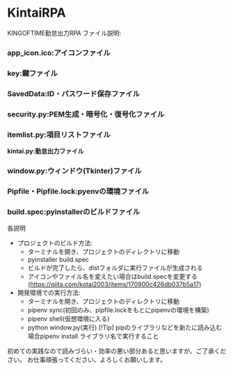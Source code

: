 ﻿# KintaiRPA
KINGOFTIME勤怠出力RPA
ファイル説明:
### app_icon.ico:アイコンファイル
### key:鍵ファイル
### SavedData:ID・パスワード保存ファイル
### security.py:PEM生成・暗号化・復号化ファイル
### itemlist.py:項目リストファイル
**kintai.py:勤怠出力ファイル**
### window.py:ウィンドウ(Tkinter)ファイル
### Pipfile・Pipfile.lock:pyenvの環境ファイル
### build.spec:pyinstallerのビルドファイル

各説明
- プロジェクトのビルド方法:
    - ターミナルを開き、プロジェクトのディレクトリに移動
    - pyinstaller build.spec
    - ビルドが完了したら、distフォルダに実行ファイルが生成される
    - アイコンやファイル名を変えたい場合はbuild.specを変更する(https://qiita.com/kotai2003/items/170900c426db037b5a17)
- 開発環境での実行方法:
    - ターミナルを開き、プロジェクトのディレクトリに移動
    - pipenv sync(初回のみ、pipfile.lockをもとにpipenvの環境を構築)
    - pipenv shell(仮想環境に入る)
    - python window.py(実行)
    [!Tip]
    pipのライブラリなどを新たに読み込む場合pipenv install ライブラリ名で実行すること


初めての実践なので読みづらい・効率の悪い部分あると思いますが、ご了承ください。
お仕事頑張ってください、よろしくお願いします。
